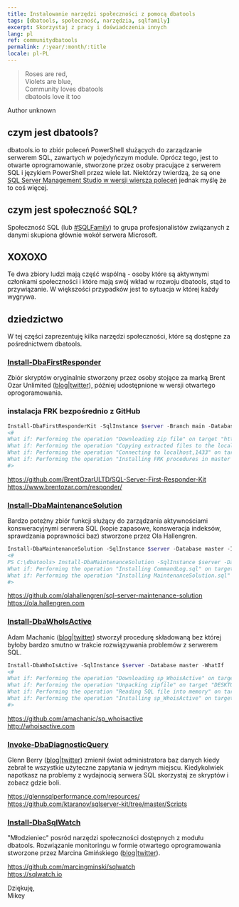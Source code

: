 ```yaml
---
title: Instalowanie narzędzi społeczności z pomocą dbatools
tags: [dbatools, społeczność, narzędzia, sqlfamily]
excerpt: Skorzystaj z pracy i doświadczenia innych
lang: pl
ref: communitydbatools
permalink: /:year/:month/:title
locale: pl-PL
---
```


> Roses are red,  
Violets are blue,  
Community loves dbatools  
dbatools love it too

Author unknown

## czym jest dbatools?

dbatools.io to zbiór poleceń PowerShell służących do zarządzanie serwerem SQL, zawartych w pojedyńczym module. Oprócz tego, jest to otwarte oprogramowanie, stworzone przez osoby pracujące z serwerem SQL i językiem PowerShell przez wiele lat. Niektórzy twierdzą, że są one [SQL Server Management Studio w wersji wiersza poleceń](https://www.bronowski.it/blog/2020/06/dbatools-io-command-line-sql-server-management-studio/) jednak myślę że to coś więcej.

## czym jest społeczność SQL?

Społeczność SQL (lub [#SQLFamily](https://twitter.com/hashtag/sqlfamily)) to grupa profesjonalistów związanych z danymi skupiona głównie wokół serwera Microsoft.

## XOXOXO

Te dwa zbiory ludzi mają część wspólną - osoby które są aktywnymi członkami społeczności i które mają swój wkład w rozwoju dbatools, stąd to przywiązanie. W większości przypadków jest to sytuacja w której każdy wygrywa.

## dziedzictwo

W tej części zaprezentuję kilka narzędzi społeczności, które są dostępne za pośrednictwem dbatools.

### [Install-DbaFirstResponder](https://docs.dbatools.io/#Install-DbaFirstResponderKit)

Zbiór skryptów oryginalnie stworzony przez osoby stojące za marką Brent Ozar Unlimited ([blog](http://www.brentozar.com/blog/)\|[twitter](https://twitter.com/BrentOzarULTD)), później udostępnione w wersji otwartego oprogoramowania.

### instalacja FRK bezpośrednio z GitHub

```powershell
Install-DbaFirstResponderKit -SqlInstance $server -Branch main -Database master -WhatIf
<#
What if: Performing the operation "Downloading zip file" on target "https://github.com/BrentOzarULTD/SQL-Server-First-Responder-Kit/archive/main.zip".
What if: Performing the operation "Copying extracted files to the local module cache" on target "LocalCachedCopy".
What if: Performing the operation "Connecting to localhost,1433" on target "localhost,1433".
What if: Performing the operation "Installing FRK procedures in master on localhost,1433" on target "master".
#>
```

<https://github.com/BrentOzarULTD/SQL-Server-First-Responder-Kit>  
<https://www.brentozar.com/responder/>

### [Install-DbaMaintenanceSolution](http://docs.dbatools.io/#Install-DbaMaintenanceSolution)

Bardzo poteżny zbiór funkcji służący do zarządzania aktywnościami konsweracyjnymi serwera SQL (kopie zapasowe, konsweracja indeksów, sprawdzania poprawności baz) stworzone przez Ola Hallengren.

```powershell
Install-DbaMaintenanceSolution -SqlInstance $server -Database master -InstallJobs -LogToTable -WhatIf 
<#
PS C:\dbatools> Install-DbaMaintenanceSolution -SqlInstance $server -Database master -InstallJobs -LogToTable -WhatIf 
What if: Performing the operation "Installing CommandLog.sql" on target "localhost,1433".
What if: Performing the operation "Installing MaintenanceSolution.sql" on target "localhost,1433".
#>
```

<https://github.com/olahallengren/sql-server-maintenance-solution>  
<https://ola.hallengren.com>

### [Install-DbaWhoIsActive](http://docs.dbatools.io/#Install-DbaWhoIsActive)

Adam Machanic ([blog](http://dataeducation.com/)\|[twitter](https://twitter.com/AdamMachanic)) stworzył procedurę składowaną bez której byłoby bardzo smutno w trakcie rozwiązywania problemów z serwerem SQL.

```powershell
Install-DbaWhoIsActive -SqlInstance $server -Database master -WhatIf  
<#  
What if: Performing the operation "Downloading sp_WhoisActive" on target "DESKTOP-VDRVEN3".
What if: Performing the operation "Unpacking zipfile" on target "DESKTOP-VDRVEN3".
What if: Performing the operation "Reading SQL file into memory" on target "DESKTOP-VDRVEN3".
What if: Performing the operation "Installing sp_WhoisActive" on target "localhost,1433".
#>
```

<https://github.com/amachanic/sp_whoisactive>  
<http://whoisactive.com>

### [Invoke-DbaDiagnosticQuery](http://docs.dbatools.io/#Invoke-DbaDiagnosticQuery)

Glenn Berry ([blog](https://glennsqlperformance.com/)\|[twitter](https://twitter.com/GlennAlanBerry)) zmienił świat administratora baz danych kiedy zebrał te wszystkie użyteczne zapytania w jednym miejscu. Kiedykolwiek napotkasz na problemy z wydajnocią serwera SQL skorzystaj ze skryptów i zobacz gdzie boli.

<https://glennsqlperformance.com/resources/>
<https://github.com/ktaranov/sqlserver-kit/tree/master/Scripts>

### [Install-DbaSqlWatch](http://docs.dbatools.io/#Install-DbaSqlWatch)

"Młodzieniec" posród narzędzi społeczności dostępnych z modułu dbatools. Rozwiązanie monitoringu w formie otwartego oprogramowania stworzone przez Marcina Gmińskiego ([blog](https://marcin.gminski.net/)\|[twitter](https://twitter.com/marcingminski)).

<https://github.com/marcingminski/sqlwatch>  
<https://sqlwatch.io>

Dziękuję,  
Mikey